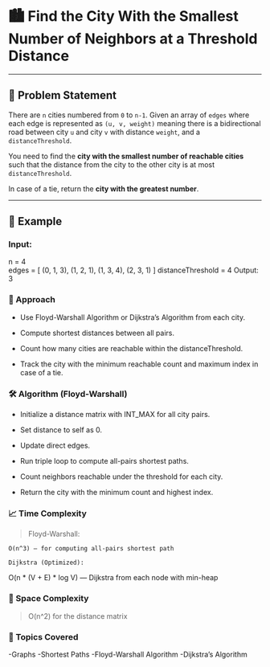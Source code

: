 # 🏙️ Find the City With the Smallest Number of Neighbors at a Threshold Distance

---

## 🧾 Problem Statement

There are `n` cities numbered from `0` to `n-1`. Given an array of `edges` where each edge is represented as `(u, v, weight)` meaning there is a bidirectional road between city `u` and city `v` with distance `weight`, and a `distanceThreshold`.

You need to find the **city with the smallest number of reachable cities** such that the distance from the city to the other city is at most `distanceThreshold`.

In case of a tie, return the **city with the greatest number**.

---

## 🧠 Example

### Input:
n = 4  
edges = [
  (0, 1, 3),
  (1, 2, 1),
  (1, 3, 4),
  (2, 3, 1)
]
distanceThreshold = 4
Output: 3
### 🧩 Approach
* Use Floyd-Warshall Algorithm or Dijkstra’s Algorithm from each city.

* Compute shortest distances between all pairs.

* Count how many cities are reachable within the distanceThreshold.

* Track the city with the minimum reachable count and maximum index in case of a tie.

### 🛠️ Algorithm (Floyd-Warshall)
* Initialize a distance matrix with INT_MAX for all city pairs.

* Set distance to self as 0.

* Update direct edges.

* Run triple loop to compute all-pairs shortest paths.

* Count neighbors reachable under the threshold for each city.

* Return the city with the minimum count and highest index.

### 📈 Time Complexity
> Floyd-Warshall:

    O(n^3) — for computing all-pairs shortest path

    Dijkstra (Optimized):

O(n * (V + E) * log V) — Dijkstra from each node with min-heap

### 🧠 Space Complexity
 > O(n^2) for the distance matrix

### 📌 Topics Covered
-Graphs
-Shortest Paths
-Floyd-Warshall Algorithm
-Dijkstra’s Algorithm
